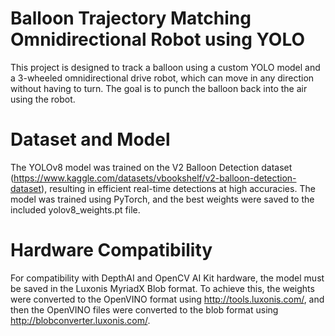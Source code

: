 # Balloon Trajectory Matching Omnidirectional Robot using YOLO

This project is designed to track a balloon using a custom YOLO model and a 3-wheeled omnidirectional drive robot, which can move in any direction without having to turn. The goal is to punch the balloon back into the air using the robot.

# Dataset and Model

The YOLOv8 model was trained on the V2 Balloon Detection dataset (https://www.kaggle.com/datasets/vbookshelf/v2-balloon-detection-dataset), resulting in efficient real-time detections at high accuracies. The model was trained using PyTorch, and the best weights were saved to the included yolov8_weights.pt file.

# Hardware Compatibility

For compatibility with DepthAI and OpenCV AI Kit hardware, the model must be saved in the Luxonis MyriadX Blob format. To achieve this, the weights were converted to the OpenVINO format using http://tools.luxonis.com/, and then the OpenVINO files were converted to the blob format using http://blobconverter.luxonis.com/.
